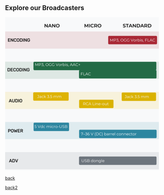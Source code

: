 ## Explore our Broadcasters

![Comparison](product_comparison.png)

[back](../Blog.md)

[back2](/Blog.md)
